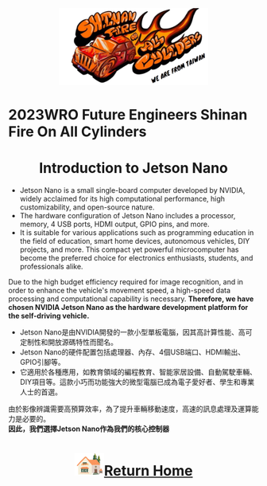 <div align="center"><img src="../../other/img/logo.png" width="300" alt=" logo"></div>

2023WRO Future Engineers Shinan Fire On All Cylinders  
====
# <div align="center">Introduction to Jetson Nano</div> 

- Jetson Nano is a small single-board computer developed by NVIDIA, widely acclaimed for its high computational performance, high customizability, and open-source nature.
- The hardware configuration of Jetson Nano includes a processor, memory, 4 USB ports, HDMI output, GPIO pins, and more.
- It is suitable for various applications such as programming education in the field of education, smart home devices, autonomous vehicles, DIY projects, and more. This compact yet powerful microcomputer has become the preferred choice for electronics enthusiasts, students, and professionals alike.

Due to the high budget efficiency required for image recognition, and in order to enhance the vehicle's movement speed, a high-speed data processing and computational capability is necessary.
__Therefore, we have chosen NVIDIA Jetson Nano as the hardware development platform for the self-driving vehicle.__

 - Jetson Nano是由NVIDIA開發的一款小型單板電腦，因其高計算性能、高可定制性和開放源碼特性而聞名。
- Jetson Nano的硬件配置包括處理器、內存、4個USB端口、HDMI輸出、GPIO引腳等。
- 它適用於各種應用，如教育領域的編程教育、智能家居設備、自動駕駛車輛、DIY項目等。這款小巧而功能強大的微型電腦已成為電子愛好者、學生和專業人士的首選。
 
由於影像辨識需要高預算效率，為了提升車輛移動速度，高速的訊息處理及運算能力是必要的。  
__因此，我們選擇Jetson Nano作為我們的核心控制器__

# <div align="center">![HOME](../../other/img/Home.png)[Return Home](../../)</div> 